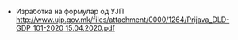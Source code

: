 - Изработка на формулар од УЈП
http://www.ujp.gov.mk/files/attachment/0000/1264/Prijava_DLD-GDP_101-2020_15.04.2020.pdf
